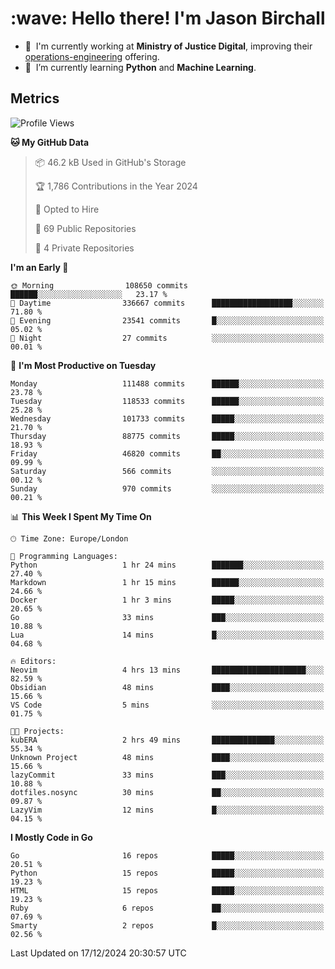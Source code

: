 <h1 align="left" id="jason-title">:wave: Hello there! I'm Jason Birchall</h1>

- :office: &nbsp;I'm currently working at **Ministry of Justice Digital**, improving their [operations-engineering](https://github.com/ministryofjustice/operations-engineering) offering.
- :seedling: &nbsp;I’m currently learning **Python** and **Machine Learning**.

<h2>Metrics</h2>

<!--START_SECTION:waka-->
![Profile Views](http://img.shields.io/badge/Profile%20Views-0-blue)

**🐱 My GitHub Data** 

> 📦 46.2 kB Used in GitHub's Storage 
 > 
> 🏆 1,786 Contributions in the Year 2024
 > 
> 💼 Opted to Hire
 > 
> 📜 69 Public Repositories 
 > 
> 🔑 4 Private Repositories 
 > 
**I'm an Early 🐤** 

```text
🌞 Morning                108650 commits      ██████░░░░░░░░░░░░░░░░░░░   23.17 % 
🌆 Daytime                336667 commits      ██████████████████░░░░░░░   71.80 % 
🌃 Evening                23541 commits       █░░░░░░░░░░░░░░░░░░░░░░░░   05.02 % 
🌙 Night                  27 commits          ░░░░░░░░░░░░░░░░░░░░░░░░░   00.01 % 
```
📅 **I'm Most Productive on Tuesday** 

```text
Monday                   111488 commits      ██████░░░░░░░░░░░░░░░░░░░   23.78 % 
Tuesday                  118533 commits      ██████░░░░░░░░░░░░░░░░░░░   25.28 % 
Wednesday                101733 commits      █████░░░░░░░░░░░░░░░░░░░░   21.70 % 
Thursday                 88775 commits       █████░░░░░░░░░░░░░░░░░░░░   18.93 % 
Friday                   46820 commits       ██░░░░░░░░░░░░░░░░░░░░░░░   09.99 % 
Saturday                 566 commits         ░░░░░░░░░░░░░░░░░░░░░░░░░   00.12 % 
Sunday                   970 commits         ░░░░░░░░░░░░░░░░░░░░░░░░░   00.21 % 
```


📊 **This Week I Spent My Time On** 

```text
🕑︎ Time Zone: Europe/London

💬 Programming Languages: 
Python                   1 hr 24 mins        ███████░░░░░░░░░░░░░░░░░░   27.40 % 
Markdown                 1 hr 15 mins        ██████░░░░░░░░░░░░░░░░░░░   24.66 % 
Docker                   1 hr 3 mins         █████░░░░░░░░░░░░░░░░░░░░   20.65 % 
Go                       33 mins             ███░░░░░░░░░░░░░░░░░░░░░░   10.88 % 
Lua                      14 mins             █░░░░░░░░░░░░░░░░░░░░░░░░   04.68 % 

🔥 Editors: 
Neovim                   4 hrs 13 mins       █████████████████████░░░░   82.59 % 
Obsidian                 48 mins             ████░░░░░░░░░░░░░░░░░░░░░   15.66 % 
VS Code                  5 mins              ░░░░░░░░░░░░░░░░░░░░░░░░░   01.75 % 

🐱‍💻 Projects: 
kubERA                   2 hrs 49 mins       ██████████████░░░░░░░░░░░   55.34 % 
Unknown Project          48 mins             ████░░░░░░░░░░░░░░░░░░░░░   15.66 % 
lazyCommit               33 mins             ███░░░░░░░░░░░░░░░░░░░░░░   10.88 % 
dotfiles.nosync          30 mins             ██░░░░░░░░░░░░░░░░░░░░░░░   09.87 % 
LazyVim                  12 mins             █░░░░░░░░░░░░░░░░░░░░░░░░   04.15 % 
```

**I Mostly Code in Go** 

```text
Go                       16 repos            █████░░░░░░░░░░░░░░░░░░░░   20.51 % 
Python                   15 repos            █████░░░░░░░░░░░░░░░░░░░░   19.23 % 
HTML                     15 repos            █████░░░░░░░░░░░░░░░░░░░░   19.23 % 
Ruby                     6 repos             ██░░░░░░░░░░░░░░░░░░░░░░░   07.69 % 
Smarty                   2 repos             █░░░░░░░░░░░░░░░░░░░░░░░░   02.56 % 
```




 Last Updated on 17/12/2024 20:30:57 UTC
<!--END_SECTION:waka-->

<!-- links -->

[issues page]: https://github.com/jasonBirchall/jasonBirchall/issues "jasonBirchall/issues"
